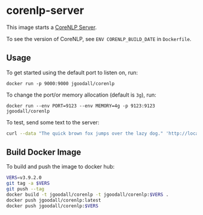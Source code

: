 # corenlp-server

This image starts a [CoreNLP Server](https://stanfordnlp.github.io/CoreNLP/corenlp-server.html).

To see the version of CoreNLP, see `ENV CORENLP_BUILD_DATE` in `Dockerfile`.

## Usage

To get started using the default port to listen on, run:

```docker run -p 9000:9000 jgoodall/corenlp```

To change the port/or memory allocation (default is `3g`), run:

```docker run --env PORT=9123 --env MEMORY=4g -p 9123:9123 jgoodall/corenlp```

To test, send some text to the server:

```sh
curl --data "The quick brown fox jumps over the lazy dog." 'http://localhost:9000/?properties={%22annotators%22%3A%22tokenize%2Cssplit%2Cpos%2Cner%22%2C%22outputFormat%22%3A%22json%22}'
```

## Build Docker Image

To build and push the image to docker hub:

```sh
VERS=v3.9.2.0
git tag -a $VERS
git push --tag
docker build -t jgoodall/corenlp -t jgoodall/corenlp:$VERS .
docker push jgoodall/corenlp:latest
docker push jgoodall/corenlp:$VERS
```
